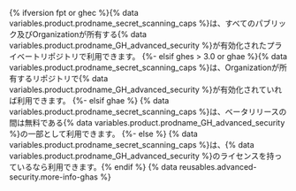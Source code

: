 {% ifversion fpt or ghec %}{% data variables.product.prodname_secret_scanning_caps %}は、すべてのパブリック及びOrganizationが所有する{% data variables.product.prodname_GH_advanced_security %}が有効化されたプライベートリポジトリで利用できます。
{%- elsif ghes > 3.0 or ghae %}{% data variables.product.prodname_secret_scanning_caps %}は、Organizationが所有するリポジトリで{% data variables.product.prodname_GH_advanced_security %}が有効化されていれば利用できます。
{%- elsif ghae %}
{% data variables.product.prodname_secret_scanning_caps %}は、ベータリリースの間は無料である{% data variables.product.prodname_GH_advanced_security %}の一部として利用できます。
{%- else %}
{% data variables.product.prodname_secret_scanning_caps %}は、{% data variables.product.prodname_GH_advanced_security %}のライセンスを持っているなら利用できます。{% endif %} {% data reusables.advanced-security.more-info-ghas %}
